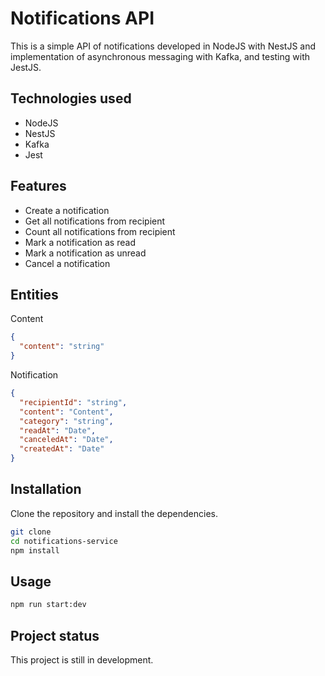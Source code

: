 # Notifications API

This is a simple API of notifications developed in NodeJS with NestJS and implementation of asynchronous messaging with Kafka, and testing with JestJS.

## Technologies used

- NodeJS
- NestJS
- Kafka
- Jest

## Features

- Create a notification
- Get all notifications from recipient
- Count all notifications from recipient
- Mark a notification as read
- Mark a notification as unread
- Cancel a notification

## Entities

Content

```json
{
  "content": "string"
}
```

Notification

```json
{
  "recipientId": "string",
  "content": "Content",
  "category": "string",
  "readAt": "Date",
  "canceledAt": "Date",
  "createdAt": "Date"
}
```

## Installation

Clone the repository and install the dependencies.

```bash
git clone
cd notifications-service
npm install
```

## Usage

```bash
npm run start:dev
```

## Project status

This project is still in development.
